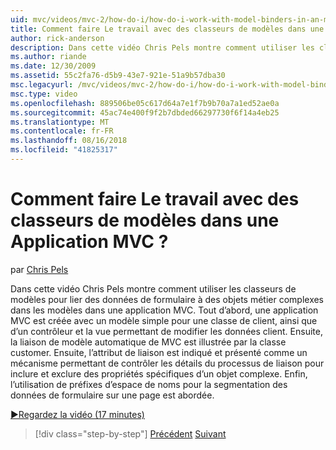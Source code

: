 ```yaml
---
uid: mvc/videos/mvc-2/how-do-i/how-do-i-work-with-model-binders-in-an-mvc-application
title: Comment faire Le travail avec des classeurs de modèles dans une Application MVC ? | Microsoft Docs
author: rick-anderson
description: Dans cette vidéo Chris Pels montre comment utiliser les classeurs de modèles pour lier des données de formulaire à des objets métier complexes dans les modèles dans une application MVC. Tout d’abord, une en cours MVC...
ms.author: riande
ms.date: 12/30/2009
ms.assetid: 55c2fa76-d5b9-43e7-921e-51a9b57dba30
msc.legacyurl: /mvc/videos/mvc-2/how-do-i/how-do-i-work-with-model-binders-in-an-mvc-application
msc.type: video
ms.openlocfilehash: 889506be05c617d64a7e1f7b9b70a7a1ed52ae0a
ms.sourcegitcommit: 45ac74e400f9f2b7dbded66297730f6f14a4eb25
ms.translationtype: MT
ms.contentlocale: fr-FR
ms.lasthandoff: 08/16/2018
ms.locfileid: "41825317"
---
```

<a name="how-do-i-work-with-model-binders-in-an-mvc-application"></a>Comment faire Le travail avec des classeurs de modèles dans une Application MVC ?
====================
par [Chris Pels](https://twitter.com/chrispels)

Dans cette vidéo Chris Pels montre comment utiliser les classeurs de modèles pour lier des données de formulaire à des objets métier complexes dans les modèles dans une application MVC. Tout d’abord, une application MVC est créée avec un modèle simple pour une classe de client, ainsi que d’un contrôleur et la vue permettant de modifier les données client. Ensuite, la liaison de modèle automatique de MVC est illustrée par la classe customer. Ensuite, l’attribut de liaison est indiqué et présenté comme un mécanisme permettant de contrôler les détails du processus de liaison pour inclure et exclure des propriétés spécifiques d’un objet complexe. Enfin, l’utilisation de préfixes d’espace de noms pour la segmentation des données de formulaire sur une page est abordée.

[&#9654;Regardez la vidéo (17 minutes)](https://channel9.msdn.com/Blogs/ASP-NET-Site-Videos/how-do-i-work-with-model-binders-in-an-mvc-application)

> [!div class="step-by-step"]
> [Précédent](how-do-i-create-a-custom-html-helper-for-an-mvc-application.md)
> [Suivant](how-do-i-use-httpverbs-attributes-in-an-mvc-application.md)
